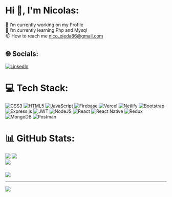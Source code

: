 # Hi 👋, I'm Nicolas:

🔭 I’m currently working on my Profile<br>🌱 I’m currently learning Php and Mysql<br>📫 How to reach me nico_ojeda86@gmail.com


## 🌐 Socials:
[![LinkedIn](https://img.shields.io/badge/LinkedIn-%230077B5.svg?logo=linkedin&logoColor=white)](https://linkedin.com/in/https://www.linkedin.com/in/nicolasojedafs/) 

# 💻 Tech Stack:
![CSS3](https://img.shields.io/badge/css3-%231572B6.svg?style=flat&logo=css3&logoColor=white) ![HTML5](https://img.shields.io/badge/html5-%23E34F26.svg?style=flat&logo=html5&logoColor=white) ![JavaScript](https://img.shields.io/badge/javascript-%23323330.svg?style=flat&logo=javascript&logoColor=%23F7DF1E) ![Firebase](https://img.shields.io/badge/firebase-%23039BE5.svg?style=flat&logo=firebase) ![Vercel](https://img.shields.io/badge/vercel-%23000000.svg?style=flat&logo=vercel&logoColor=white) ![Netlify](https://img.shields.io/badge/netlify-%23000000.svg?style=flat&logo=netlify&logoColor=#00C7B7) ![Bootstrap](https://img.shields.io/badge/bootstrap-%23563D7C.svg?style=flat&logo=bootstrap&logoColor=white) ![Express.js](https://img.shields.io/badge/express.js-%23404d59.svg?style=flat&logo=express&logoColor=%2361DAFB) ![JWT](https://img.shields.io/badge/JWT-black?style=flat&logo=JSON%20web%20tokens) ![NodeJS](https://img.shields.io/badge/node.js-6DA55F?style=flat&logo=node.js&logoColor=white) ![React](https://img.shields.io/badge/react-%2320232a.svg?style=flat&logo=react&logoColor=%2361DAFB) ![React Native](https://img.shields.io/badge/react_native-%2320232a.svg?style=flat&logo=react&logoColor=%2361DAFB) ![Redux](https://img.shields.io/badge/redux-%23593d88.svg?style=flat&logo=redux&logoColor=white) ![MongoDB](https://img.shields.io/badge/MongoDB-%234ea94b.svg?style=flat&logo=mongodb&logoColor=white) ![Postman](https://img.shields.io/badge/Postman-FF6C37?style=flat&logo=postman&logoColor=white)
# 📊 GitHub Stats:
![](https://github-readme-stats.vercel.app/api?username=NicoOjeda&theme=merko&hide_border=true&include_all_commits=true&count_private=true)
![](https://github-readme-streak-stats.herokuapp.com/?user=NicoOjeda&theme=merko&hide_border=true)<br/>
![](https://github-readme-stats.vercel.app/api/top-langs/?username=NicoOjeda&theme=merko&hide_border=true&include_all_commits=true&count_private=true&layout=compact)

### 
![](https://quotes-github-readme.vercel.app/api?type=horizontal&theme=dark)

---
[![](https://visitcount.itsvg.in/api?id=NicoOjeda&icon=0&color=7)](https://visitcount.itsvg.in)

<!-- Proudly created with GPRM ( https://gprm.itsvg.in ) -->
